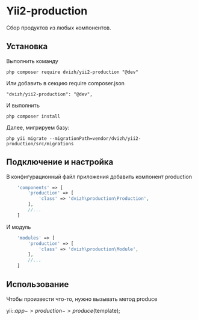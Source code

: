 Yii2-production
==========
Сбор продуктов из любых компонентов. 

Установка
---------------------------------
Выполнить команду

```
php composer require dvizh/yii2-production "@dev"
```

Или добавить в секцию require composer.json

```
"dvizh/yii2-production": "@dev",
```

И выполнить

```
php composer install
```

Далее, мигрируем базу:

```
php yii migrate --migrationPath=vendor/dvizh/yii2-production/src/migrations
```

Подключение и настройка
---------------------------------
В конфигурационный файл приложения добавить компонент production

```php
    'components' => [
        'production' => [
            'class' => 'dvizh\production\Production',
        ],
        //...
    ]
```

И модуль

```php
    'modules' => [
        'production' => [
            'class' => 'dvizh\production\Module',
        ],
        //...
    ]
```

Использование
---------------------------------
Чтобы произвести что-то, нужно вызывать метод produce

yii::$app->production->produce($template); 
